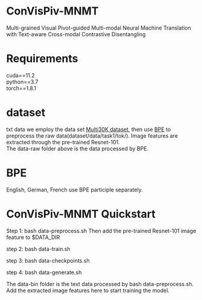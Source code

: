 # ConVisPiv-MNMT
Multi-grained Visual Pivot-guided Multi-modal Neural Machine Translation with Text-aware Cross-modal Contrastive Disentangling
# Requirements
cuda==11.2  
python==3.7  
torch==1.8.1
# dataset
txt data we employ the data set [Multi30K dataset](http://www.statmt.org/wmt18/multimodal-task.html), then use [BPE](https://github.com/rsennrich/subword-nmt) to preprocess the raw data(dataset/data/task1/tok/). Image features are extracted through the pre-trained Resnet-101.  
The data-raw folder above is the data processed by BPE.
# BPE
English, German, French use BPE participle separately.   
# ConVisPiv-MNMT Quickstart
Step 1: bash data-preprocess.sh Then add the pre-trained Resnet-101 image feature to $DATA_DIR

step 2: bash data-train.sh

step 3: bash data-checkpoints.sh

step 4: bash data-generate.sh

The data-bin folder is the text data processed by bash data-preprocess.sh. Add the extracted image features here to start training the model.
